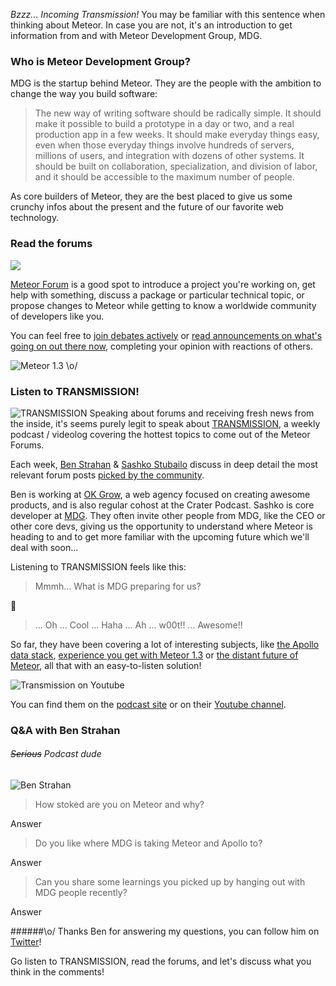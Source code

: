 *Bzzz... Incoming Transmission!* You may be familiar with this sentence when thinking about Meteor. In case you are not, it's an introduction to get information from and with Meteor Development Group, MDG.

### Who is Meteor Development Group?
MDG is the startup behind Meteor. They are the people with the ambition to change the way you build software:

> The new way of writing software should be radically simple. It should make it possible to build a prototype in a day or two, and a real production app in a few weeks. It should make everyday things easy, even when those everyday things involve hundreds of servers, millions of users, and integration with dozens of other systems. It should be built on collaboration, specialization, and division of labor, and it should be accessible to the maximum number of people.

As core builders of Meteor, they are the best placed to give us some crunchy infos about the present and the future of our favorite web technology.

### Read the forums
![](http://hacklearnmake.com/content/images/2016/03/Capture-d-e-cran-2016-03-29-10-27-19.png)

[Meteor Forum](http://forums.meteor.com) is a good spot to introduce a project you're working on, get help with something, discuss a package or particular technical topic, or propose changes to Meteor while getting to know a worldwide community of developers like you.

You can feel free to [join debates actively](https://forums.meteor.com/t/mdg-plan-for-a-tracking-package/19471/1) or [read announcements on what's going on out there now](https://forums.meteor.com/t/announcing-meteor-1-3-es2015-modules-app-testing-mobile-improvements-and-more/20182), completing your opinion with reactions of others.

![Meteor 1.3 \o/](http://hacklearnmake.com/content/images/2016/03/Capture-d-e-cran-2016-03-29-10-25-35-1.png)

### Listen to TRANSMISSION!
![TRANSMISSION](http://hacklearnmake.com/content/images/2016/03/Capture-d-e-cran-2016-03-29-11-15-00.png)
Speaking about forums and receiving fresh news from the inside, it's seems purely legit to speak about [TRANSMISSION](https://transmission.simplecast.fm/), a weekly podcast / videolog covering the hottest topics to come out of the Meteor Forums.

Each week, [Ben Strahan](https://twitter.com/_benstr) & [Sashko Stubailo](https://twitter.com/stubailo) discuss in deep detail the most relevant forum posts [picked by the community](https://forums.meteor.com/t/satellite-transmission-10-galaxy-hosting-and-package-tracking/19594).

Ben is working at [OK Grow](https://www.okgrow.com/), a web agency focused on creating awesome products, and is also regular cohost at the Crater Podcast. Sashko is core developer at [MDG](http://www.meteor.com). They often invite other people from MDG, like the CEO or other core devs, giving us the opportunity to understand where Meteor is heading to and to get more familiar with the upcoming future which we'll deal with soon...

Listening to TRANSMISSION feels like this:
> Mmmh... What is MDG preparing for us?

📡

>... Oh ... Cool ... Haha ... Ah ... w00t!! ... Awesome!!

So far, they have been covering a lot of interesting subjects, like [the Apollo data stack](https://www.youtube.com/watch?v=J4ma5Qow34M&list=PLTUf4ytkmI8Q7cbf4J6aQEYun5g8fxt9B&index=14), [experience you get with Meteor 1.3](https://transmission.simplecast.fm/5) or [the distant future of Meteor](https://transmission.simplecast.fm/8), all that with an easy-to-listen solution!

![Transmission on Youtube](http://hacklearnmake.com/content/images/2016/05/transmission-screenshot-1.jpg)

You can find them on the [podcast site](https://transmission.simplecast.fm/) or on their [Youtube channel](https://www.youtube.com/playlist?list=PLTUf4ytkmI8Q7cbf4J6aQEYun5g8fxt9B).

### Q&A with Ben Strahan
###### ~~Serious~~ Podcast dude
![Ben Strahan](http://hacklearnmake.com/content/images/2016/04/hacklearnmake-ben-strahan.jpg)
> How stoked are you on Meteor and why?

Answer

> Do you like where MDG is taking Meteor and Apollo to?

Answer

> Can you share some learnings you picked up by hanging out with MDG people recently?

Answer


######\o/
Thanks Ben for answering my questions, you can follow him on [Twitter](https://twitter.com/_benstr)!

Go listen to TRANSMISSION, read the forums, and let's discuss what you think in the comments!
